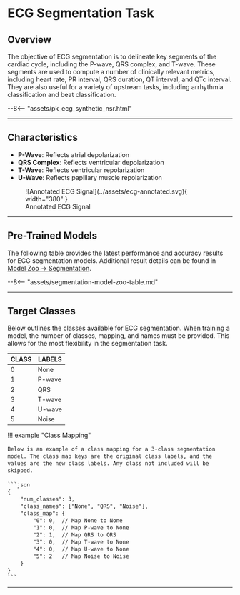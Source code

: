 # ECG Segmentation Task

## <span class="sk-h2-span">Overview</span>

The objective of ECG segmentation is to delineate key segments of the cardiac cycle, including the P-wave, QRS complex, and T-wave. These segments are used to compute a number of clinically relevant metrics, including heart rate, PR interval, QRS duration, QT interval, and QTc interval. They are also useful for a variety of upstream tasks, including arrhythmia classification and beat classification.


<div class="sk-plotly-graph-div">
--8<-- "assets/pk_ecg_synthetic_nsr.html"
</div>

---

## <span class="sk-h2-span">Characteristics</span>


* __P-Wave__: Reflects atrial depolarization
* __QRS Complex__: Reflects ventricular depolarization
* __T-Wave__: Reflects ventricular repolarization
* __U-Wave__: Reflects papillary muscle repolarization


<figure markdown>
  ![Annotated ECG Signal](../assets/ecg-annotated.svg){ width="380" }
  <figcaption>Annotated ECG Signal</figcaption>
</figure>

---

## <span class="sk-h2-span">Pre-Trained Models</span>

The following table provides the latest performance and accuracy results for ECG segmentation models. Additional result details can be found in [Model Zoo → Segmentation](../zoo/segmentation.md).

--8<-- "assets/segmentation-model-zoo-table.md"

---


## <span class="sk-h2-span">Target Classes</span>

Below outlines the classes available for ECG segmentation. When training a model, the number of classes, mapping, and names must be provided. This allows for the most flexibility in the segmentation task.

| CLASS   | LABELS          |
| ------- | --------------- |
| 0       | None            |
| 1       | P-wave          |
| 2       | QRS             |
| 3       | T-wave          |
| 4       | U-wave          |
| 5       | Noise           |

!!! example "Class Mapping"

    Below is an example of a class mapping for a 3-class segmentation model. The class map keys are the original class labels, and the values are the new class labels. Any class not included will be skipped.

    ```json
    {
        "num_classes": 3,
        "class_names": ["None", "QRS", "Noise"],
        "class_map": {
            "0": 0,  // Map None to None
            "1": 0,  // Map P-wave to None
            "2": 1,  // Map QRS to QRS
            "3": 0,  // Map T-wave to None
            "4": 0,  // Map U-wave to None
            "5": 2   // Map Noise to Noise
        }
    }
    ```

---
